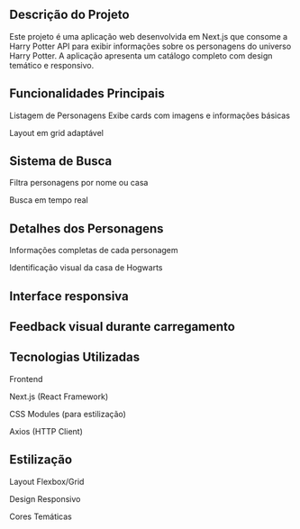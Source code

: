 ## Descrição do Projeto
Este projeto é uma aplicação web desenvolvida em Next.js que consome a Harry Potter API para exibir informações sobre os personagens do universo Harry Potter. A aplicação apresenta um catálogo completo com design temático e responsivo.

## Funcionalidades Principais
Listagem de Personagens
Exibe cards com imagens e informações básicas

Layout em grid adaptável

## Sistema de Busca
Filtra personagens por nome ou casa

Busca em tempo real

## Detalhes dos Personagens
Informações completas de cada personagem

Identificação visual da casa de Hogwarts

## Interface responsiva

## Feedback visual durante carregamento

## Tecnologias Utilizadas
Frontend

Next.js (React Framework)

CSS Modules (para estilização)

Axios (HTTP Client)

## Estilização
Layout Flexbox/Grid

Design Responsivo

Cores Temáticas